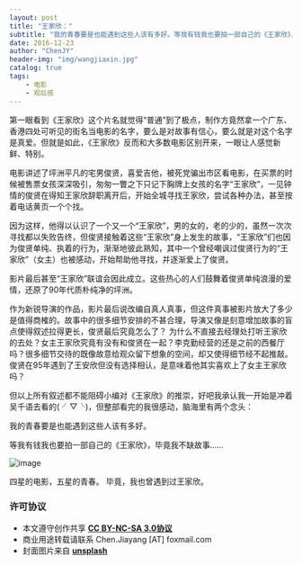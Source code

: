 ```yaml
---
layout: post
title: "王家欣："
subtitle: "我的青春要是也能遇到这些人该有多好。等我有钱我也要拍一部自己的《王家欣》，毕竟我不缺故事……四星的电影，五星的青春。 毕竟，我也曾遇到过王家欣。 "
date: 2016-12-23
author: "ChenJY"
header-img: "img/wangjiaxin.jpg"
catalog: true
tags: 
    - 电影
    - 观后感
---
```


第一眼看到《王家欣》这个片名就觉得“普通”到了极点，制作方竟然拿一个广东、香港四处可听见的街名当电影的名字，要么是对故事有信心，要么就是对这个名字是真爱。但就是如此，《王家欣》反而和大多数电影区别开来，一眼让人感觉新鲜、特别。

电影讲述了坪洲平凡的宅男俊贤，喜爱吉他，被死党骗出市区看电影，在买票的时候被售票女孩深深吸引，匆匆一瞥之下只记下胸牌上女孩的名字“王家欣”，一见钟情的俊贤在得知王家欣辞职离开后，开始全城寻找王家欣，尝试各种办法，甚至按着电话黄页一个个找。

因为这样，他得以认识了一个又一个“王家欣”，男的女的，老的少的，虽然一次次寻找都以失败告终，但俊贤接触着这些“王家欣”身上发生的故事，“王家欣”们也因为俊贤单纯、执着的行为，渐渐地彼此熟知，其中一个曾经嘲讽过俊贤行为的“王家欣”（女主）也被感动，开始帮助他寻找，并逐渐爱上了俊贤。

影片最后甚至“王家欣”联谊会因此成立。这些热心的人们鼓舞着俊贤单纯浪漫的爱情，还原了90年代质朴纯净的坪洲。

作为新锐导演的作品，影片最后说改编自真人真事，但这件真事被影片放大了多少是值得商榷的。故事中的很多细节安排的不甚合理，导演又像是刻意增加故事的盲点使得叙述拉得更长，俊贤最后究竟怎么了？ 为什么不直接去经理处打听王家欣的去处？女主王家欣究竟有没有和俊贤在一起？李克勤经营的还是之前的西餐厅吗？很多细节交待的既像故意给观众留下想象的空间，却又使得细节经不起推敲。俊贤在95年遇到了王安欣但没有选择相认，是意味着他其实喜欢上了女主王家欣吗？

但以上所有叙述都不能阻碍小编对《王家欣》的推崇，好吧我承认我一开始是冲着吴千语去看的( ╯▽╰)，但整部看完的我很感动，脑海里有两个念头：

我的青春要是也能遇到这些人该有多好。

等我有钱我也要拍一部自己的《王家欣》，毕竟我不缺故事……

![image](http://img.weixinyidu.com/160218/0e391d06.jpg)

四星的电影，五星的青春。 毕竟，我也曾遇到过王家欣。 

### 许可协议
* 本文遵守创作共享 <a href="https://creativecommons.org/licenses/by-nc-sa/3.0/cn/" target="_blank"><b>CC BY-NC-SA 3.0协议</b></a>
* 商业用途转载请联系 Chen.Jiayang [AT] foxmail.com
* 封面图片来自 <a href="https://unsplash.com/" target="_blank"><b> unsplash </b></a>